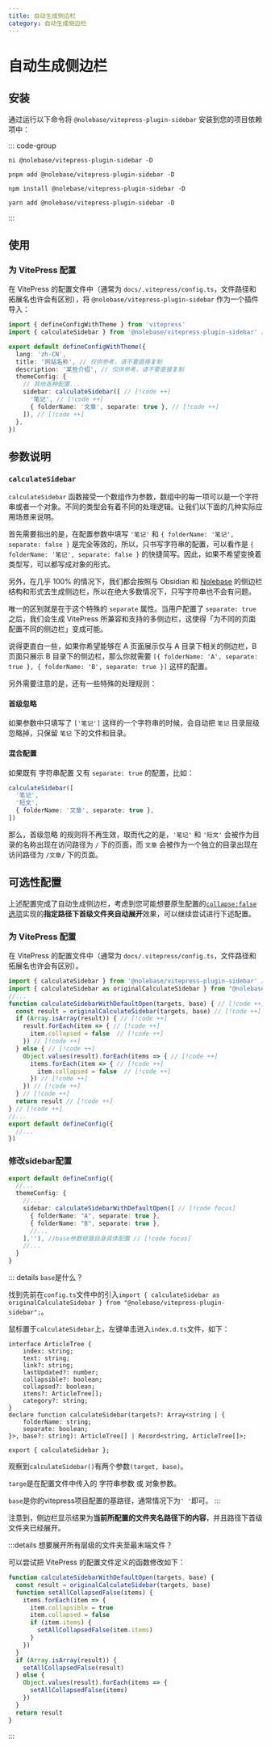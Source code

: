 ```yaml
---
title: 自动生成侧边栏
category: 自动生成侧边栏
---
```


<script setup>
import packageJSON from '~/packages/vitepress-plugin-sidebar/package.json'
</script>

# 自动生成侧边栏 <Badge type="tip" :text="`v${packageJSON.version}`" />

## 安装

通过运行以下命令将 `@nolebase/vitepress-plugin-sidebar` 安装到您的项目依赖项中：

::: code-group

```shell [@antfu/ni]
ni @nolebase/vitepress-plugin-sidebar -D
```

```shell [pnpm]
pnpm add @nolebase/vitepress-plugin-sidebar -D
```

```shell [npm]
npm install @nolebase/vitepress-plugin-sidebar -D
```

```shell [yarn]
yarn add @nolebase/vitepress-plugin-sidebar -D
```

:::

## 使用

### 为 VitePress 配置

在 VitePress 的配置文件中（通常为 `docs/.vitepress/config.ts`，文件路径和拓展名也许会有区别），将 `@nolebase/vitepress-plugin-sidebar` 作为一个插件导入：

<!--@include: @/pages/zh-CN/snippets/details-colored-diff.md-->

```typescript twoslash
import { defineConfigWithTheme } from 'vitepress'
import { calculateSidebar } from '@nolebase/vitepress-plugin-sidebar' // [!code ++]

export default defineConfigWithTheme({
  lang: 'zh-CN',
  title: '网站名称', // 仅供参考，请不要直接复制
  description: '某些介绍', // 仅供参考，请不要直接复制
  themeConfig: {
    // 其他各种配置...
    sidebar: calculateSidebar([ // [!code ++]
      '笔记', // [!code ++]
      { folderName: '文章', separate: true }, // [!code ++]
    ]), // [!code ++]
  },
})
```

## 参数说明

### `calculateSidebar`

`calculateSidebar` 函数接受一个数组作为参数，数组中的每一项可以是一个字符串或者一个对象。不同的类型会有着不同的处理逻辑。让我们以下面的几种实际应用场景来说明。

首先需要指出的是，在配置参数中填写 `'笔记'` 和 `{ folderName: '笔记', separate: false }` 是完全等效的，所以，只书写字符串的配置，可以看作是 `{ folderName: '笔记', separate: false }` 的快捷简写。因此，如果不希望变换着类型写，可以都写成对象的形式。

另外，在几乎 100% 的情况下，我们都会按照与 Obsidian 和 [Nolebase](https://nolebase.ayaka.io) 的侧边栏结构和形式去生成侧边栏，所以在绝大多数情况下，只写字符串也不会有问题。

唯一的区别就是在于这个特殊的 `separate` 属性。当用户配置了 `separate: true` 之后，我们会生成 VitePress 所兼容和支持的多侧边栏，这使得「为不同的页面配置不同的侧边栏」变成可能。

说得更直白一些，如果你希望能够在 A 页面展示仅与 A 目录下相关的侧边栏，B 页面只展示 B 目录下的侧边栏，那么你就需要 `[{ folderName: 'A', separate: true }, { folderName: 'B', separate: true }]` 这样的配置。

另外需要注意的是，还有一些特殊的处理规则：

#### 首级忽略

如果参数中只填写了 `['笔记']` 这样的一个字符串的时候，会自动把 `笔记` 目录层级忽略掉，只保留 `笔记` 下的文件和目录。

#### 混合配置

如果既有 字符串配置 又有 `separate: true` 的配置，比如：

```typescript
calculateSidebar([
  '笔记',
  '短文',
  { folderName: '文章', separate: true },
])
```

那么，首级忽略 的规则将不再生效，取而代之的是，`'笔记'` 和 `'短文'` 会被作为目录的名称出现在访问路径为 `/` 下的页面，而 `文章` 会被作为一个独立的目录出现在访问路径为 `/文章/` 下的页面。

## 可选性配置

上述配置完成了自动生成侧边栏，考虑到您可能想要原生配置的[`collapse:false` 选项](https://vitepress.dev/zh/reference/default-theme-sidebar#collapsible-sidebar-groups)实现的**指定路径下首级文件夹自动展开**效果，可以继续尝试进行下述配置。

### 为 VitePress 配置

在 VitePress 的配置文件中（通常为 `docs/.vitepress/config.ts`，文件路径和拓展名也许会有区别）。

```ts [config.ts]
import { calculateSidebar } from '@nolebase/vitepress-plugin-sidebar' // [!code --]
import { calculateSidebar as originalCalculateSidebar } from "@nolebase/vitepress-plugin-sidebar" // [!code ++] 
//...
function calculateSidebarWithDefaultOpen(targets, base) { // [!code ++] 
  const result = originalCalculateSidebar(targets, base) // [!code ++] 
  if (Array.isArray(result)) { // [!code ++] 
    result.forEach(item => { // [!code ++] 
      item.collapsed = false  // [!code ++] 
    }) // [!code ++] 
  } else { // [!code ++] 
    Object.values(result).forEach(items => { // [!code ++] 
      items.forEach(item => { // [!code ++] 
        item.collapsed = false  // [!code ++] 
      }) // [!code ++] 
    }) // [!code ++] 
  } // [!code ++] 
  return result // [!code ++] 
} // [!code ++] 
//...
export default defineConfig({
  //...
})
```

### 修改sidebar配置

```ts [config.ts]
export default defineConfig({
  //...
  themeConfig: {
    //...
    sidebar: calculateSidebarWithDefaultOpen([ // [!code focus]
      { folderName: "A", separate: true },
      { folderName: "B", separate: true },
      //...
    ],''), //base参数根据自身具体配置 // [!code focus]
    //...
  }
}
```

::: details `base`是什么？

找到先前在`config.ts`文件中的引入`import { calculateSidebar as originalCalculateSidebar } from "@nolebase/vitepress-plugin-sidebar";`。

鼠标置于`calculateSidebar`上，左键单击进入`index.d.ts`文件，如下：

```ts{11-14} [index.d.ts]
interface ArticleTree {
    index: string;
    text: string;
    link?: string;
    lastUpdated?: number;
    collapsible?: boolean;
    collapsed?: boolean;
    items?: ArticleTree[];
    category?: string;
}
declare function calculateSidebar(targets?: Array<string | {
    folderName: string;
    separate: boolean;
}>, base?: string): ArticleTree[] | Record<string, ArticleTree[]>;

export { calculateSidebar };
```

观察到`calculateSidebar()`有两个参数`(target, base)`。

`targe`是在配置文件中传入的 字符串参数 或 对象参数。

`base`是你的vitepress项目配置的基路径，通常情况下为`' '`即可。
:::

注意到，侧边栏显示结果为**当前所配置的文件夹名路径下的内容**，并且路径下首级文件夹已经展开。

:::details 想要展开所有层级的文件夹至最末端文件？

可以尝试把 VitePress 的配置文件定义的函数修改如下：

```ts [config.ts]
function calculateSidebarWithDefaultOpen(targets, base) {
  const result = originalCalculateSidebar(targets, base)
  function setAllCollapsedFalse(items) {
    items.forEach(item => {
      item.collapsible = true
      item.collapsed = false
      if (item.items) {
        setAllCollapsedFalse(item.items)
      }
    })
  }
  if (Array.isArray(result)) {
    setAllCollapsedFalse(result)
  } else {
    Object.values(result).forEach(items => {
      setAllCollapsedFalse(items)
    })
  }
  return result
}
```
:::